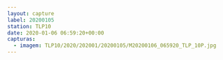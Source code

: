 ```yaml
---
layout: capture
label: 20200105
station: TLP10
date: 2020-01-06 06:59:20+00:00
capturas:
  - imagem: TLP10/2020/202001/20200105/M20200106_065920_TLP_10P.jpg
---
```

